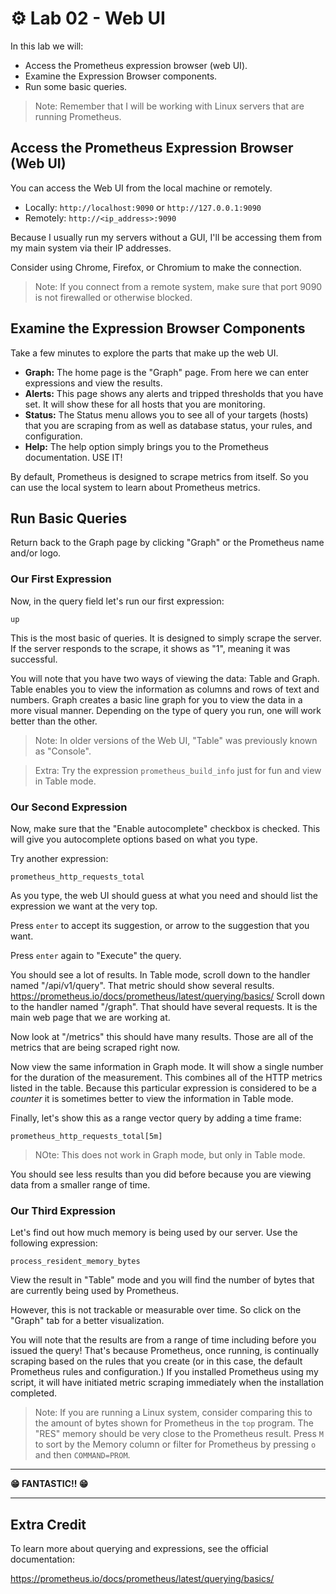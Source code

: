 # ⚙️ Lab 02 - Web UI

In this lab we will:

- Access the Prometheus expression browser (web UI).
- Examine the Expression Browser components.
- Run some basic queries.

> Note: Remember that I will be working with Linux servers that are running Prometheus.

## Access the Prometheus Expression Browser (Web UI)

You can access the Web UI from the local machine or remotely.

- Locally: `http://localhost:9090` or `http://127.0.0.1:9090`
- Remotely: `http://<ip_address>:9090`

Because I usually run my servers without a GUI, I'll be accessing them from my main system via their IP addresses.

Consider using Chrome, Firefox, or Chromium to make the connection.

> Note: If you connect from a remote system, make sure that port 9090 is not firewalled or otherwise blocked.

## Examine the Expression Browser Components

Take a few minutes to explore the parts that make up the web UI.

- **Graph:** The home page is the "Graph" page. From here we can enter expressions and view the results.
- **Alerts:** This page shows any alerts and tripped thresholds that you have set. It will show these for all hosts that you are monitoring.
- **Status:** The Status menu allows you to see all of your targets (hosts) that you are scraping from as well as database status, your rules, and configuration.
- **Help:** The help option simply brings you to the Prometheus documentation. USE IT!

By default, Prometheus is designed to scrape metrics from itself. So you can use the local system to learn about Prometheus metrics.

## Run Basic Queries

Return back to the Graph page by clicking "Graph" or the Prometheus name and/or logo.

### Our First Expression

Now, in the query field let's run our first expression:

`up`

This is the most basic of queries. It is designed to simply scrape the server. If the server responds to the scrape, it shows as "1", meaning it was successful.

You will note that you have two ways of viewing the data: Table and Graph. Table enables you to view the information as columns and rows of text and numbers. Graph creates a basic line graph for you to view the data in a more visual manner. Depending on the type of query you run, one will work better than the other.

> Note: In older versions of the Web UI, "Table" was previously known as "Console".

> Extra: Try the expression `prometheus_build_info` just for fun and view in Table mode.

### Our Second Expression

Now, make sure that the "Enable autocomplete" checkbox is checked. This will give you autocomplete options based on what you type.

Try another expression:

`prometheus_http_requests_total`

As you type, the web UI should guess at what you need and should list the expression we want at the very top.

Press `enter` to accept its suggestion, or arrow to the suggestion that you want.

Press `enter` again to "Execute" the query. 

You should see a lot of results. In Table mode, scroll down to the handler named "/api/v1/query". That metric should show several results.
https://prometheus.io/docs/prometheus/latest/querying/basics/
Scroll down to the handler named "/graph". That should have several requests. It is the main web page that we are working at.

Now look at "/metrics" this should have many results. Those are all of the metrics that are being scraped right now.

Now view the same information in Graph mode. It will show a single number for the duration of the measurement. This combines all of the HTTP metrics listed in the table. Because this particular expression is considered to be a *counter* it is sometimes better to view the information in Table mode.

Finally, let's show this as a range vector query by adding a time frame:

`prometheus_http_requests_total[5m]`

> NOte: This does not work in Graph mode, but only in Table mode.

You should see less results than you did before because you are viewing data from a smaller range of time.

### Our Third Expression

Let's find out how much memory is being used by our server. Use the following expression:

`process_resident_memory_bytes`

View the result in "Table" mode and you will find the number of bytes that are currently being used by Prometheus.

However, this is not trackable or measurable over time. So click on the "Graph" tab for a better visualization.

You will note that the results are from a range of time including before you issued the query! That's because Prometheus, once running, is continually scraping based on the rules that you create (or in this case, the default Prometheus rules and configuration.) If you installed Prometheus using my script, it will have initiated metric scraping immediately when the installation completed.

> Note: If you are running a Linux system, consider comparing this to the amount of bytes shown for Prometheus in the `top` program. The "RES" memory should be very close to the Prometheus result. Press `M` to sort by the Memory column or filter for Prometheus by pressing `o` and then `COMMAND=PROM`.

---

**😁 FANTASTIC!! 😁**

---

## Extra Credit

To learn more about querying and expressions, see the official documentation:

https://prometheus.io/docs/prometheus/latest/querying/basics/
